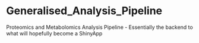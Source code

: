 # Generalised_Analysis_Pipeline
Proteomics and Metabolomics Analysis Pipeline - Essentially the backend to what will hopefully become a ShinyApp
